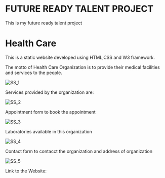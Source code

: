<h1>FUTURE READY TALENT PROJECT</h1>

This is my future ready talent project

<h1>Health Care</h1>

This is a static website developed using HTML,CSS and W3 framework.

The motto of Health Care Organization is to provide their medical facilities and services to the people.

![SS_1](https://user-images.githubusercontent.com/108480000/188700247-7079ad01-7bbb-4ec2-ad26-34e64c9c467d.PNG)

Services provided by the organization are:

![SS_2](https://user-images.githubusercontent.com/108480000/188700352-1a0ef862-9868-40db-824a-fb208053db88.PNG)

Appointment form to book the appointment

![SS_3](https://user-images.githubusercontent.com/108480000/188700475-50c62f5d-0702-4f35-9a48-7d668f114e91.PNG)

Laboratories available in this organization

![SS_4](https://user-images.githubusercontent.com/108480000/188700791-8592ad12-c7f0-4a23-8f8e-c6ad002399e1.PNG)

Contact form to contacct the organization and address of organization

![SS_5](https://user-images.githubusercontent.com/108480000/188700927-3688872c-ecf2-4e30-b3ac-0411c686a563.PNG)

Link to the Website:
